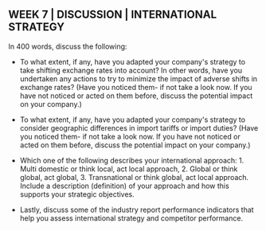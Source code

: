 ## WEEK 7 | DISCUSSION | INTERNATIONAL STRATEGY

In 400 words, discuss the following:

- To what extent, if any, have you adapted your company's strategy to take shifting exchange rates into account?  In other words, have you undertaken any actions to try to minimize the impact of adverse shifts in exchange rates?  (Have you noticed them- if not take a look now. If you have not noticed or acted on them before, discuss the potential impact on your company.)
  
- To what extent, if any, have you adapted your company's strategy to consider geographic differences in import tariffs or import duties?  (Have you noticed them- if not take a look now. If you have not noticed or acted on them before, discuss the potential impact on your company.)
  
- Which one of the following describes your international approach:  1.  Multi domestic or think local, act local approach, 2. Global or think global, act global,  3.  Transnational or think global, act local approach.  Include a description (definition) of your approach and how this supports your strategic objectives.
  
- Lastly, discuss some of the industry report performance indicators that help you assess international strategy and competitor performance. 